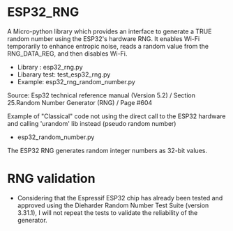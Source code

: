# ESP32_RNG

A Micro-python library which provides an interface to generate a TRUE random number using the ESP32's hardware RNG. 
It enables Wi-Fi temporarily to enhance entropic noise, reads a random value from the RNG_DATA_REG, and then disables Wi-Fi.

* Library :          esp32_rng.py
* Libarary test:     test_esp32_rng.py
* Example:           esp32_rng_random_number.py

Source:  Esp32 technical reference manual (Version 5.2) / Section 25.Random Number Generator (RNG) / Page #604


Example of "Classical" code not using the direct call to the ESP32 hardware and calling 'urandom' lib instead (pseudo random number)
* esp32_random_number.py

The ESP32 RNG generates random integer numbers as 32-bit values.

# RNG validation
* Considering that the Espressif ESP32 chip has already been tested and approved using the Dieharder Random Number Test Suite (version 3.31.1),
I will not repeat the tests to validate the reliability of the generator.

